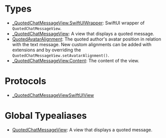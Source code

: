# Types

  - [\_QuotedChatMessageView.SwiftUIWrapper](/_QuotedChatMessageView_SwiftUIWrapper):
    SwiftUI wrapper of `QuotedChatMessageView`.
  - [\_QuotedChatMessageView](/_QuotedChatMessageView):
    A view that displays a quoted message.
  - [QuotedAvatarAlignment](/QuotedAvatarAlignment):
    The quoted author's avatar position in relation with the text message.
    New custom alignments can be added with extensions and by overriding the `QuotedChatMessageView.setAvatarAlignment()`.
  - [\_QuotedChatMessageView.Content](/_QuotedChatMessageView_Content):
    The content of the view.

# Protocols

  - [\_QuotedChatMessageViewSwiftUIView](/_QuotedChatMessageViewSwiftUIView)

# Global Typealiases

  - [QuotedChatMessageView](/QuotedChatMessageView):
    A view that displays a quoted message.
